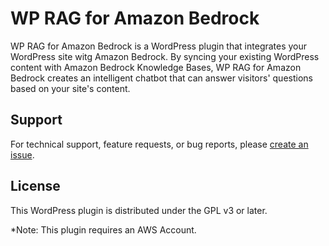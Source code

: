 # WP RAG for Amazon Bedrock

WP RAG for Amazon Bedrock is a WordPress plugin that integrates your WordPress site witg Amazon Bedrock. By syncing your existing WordPress content with Amazon Bedrock Knowledge Bases, WP RAG for Amazon Bedrock creates an intelligent chatbot that can answer visitors' questions based on your site's content.

## Support

For technical support, feature requests, or bug reports, please [create an issue](https://github.com/mobalab/wp-rag/issues).

## License

This WordPress plugin is distributed under the GPL v3 or later.

*Note: This plugin requires an AWS Account.
